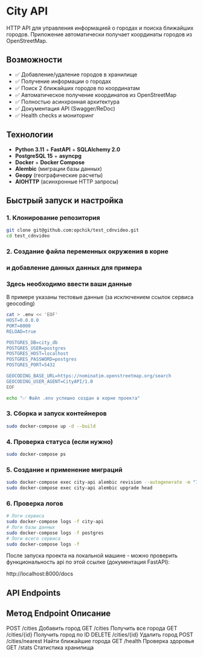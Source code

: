 # City API

HTTP API для управления информацией о городах и поиска ближайших городов. Приложение автоматически получает координаты городов из OpenStreetMap.

## Возможности

- ✅ Добавление/удаление городов в хранилище
- ✅ Получение информации о городах
- ✅ Поиск 2 ближайших городов по координатам
- ✅ Автоматическое получение координатов из OpenStreetMap
- ✅ Полностью асинхронная архитектура
- ✅ Документация API (Swagger/ReDoc)
- ✅ Health checks и мониторинг


## Технологии

- **Python 3.11** + **FastAPI** + **SQLAlchemy 2.0**
- **PostgreSQL 15** + **asyncpg**
- **Docker** + **Docker Compose**
- **Alembic** (миграции базы данных)
- **Geopy** (географические расчеты)
- **AIOHTTP** (асинхронные HTTP запросы)


## Быстрый запуск и настройка

### 1. Клонирование репозитория

```bash
git clone git@github.com:opchik/test_cdnvideo.git
cd test_cdnvideo
```

### 2. Создание файла переменных окружения в корне 
### и добавление данных данных для примера
### Здесь необходимо ввести ваши данные 
В примере указаны тестовые данные (за исключением ссылок сервиса geocoding)
```bash
cat > .env << 'EOF'
HOST=0.0.0.0
PORT=8000
RELOAD=true

POSTGRES_DB=city_db
POSTGRES_USER=postgres
POSTGRES_HOST=localhost
POSTGRES_PASSWORD=postgres
POSTGRES_PORT=5432

GEOCODING_BASE_URL=https://nominatim.openstreetmap.org/search
GEOCODING_USER_AGENT=CityAPI/1.0
EOF

echo "✅ Файл .env успешно создан в корне проекта"
```

### 3. Сборка и запуск контейнеров
```bash
sudo docker-compose up -d --build
```

### 4. Проверка статуса (если нужно)
```bash
sudo docker-compose ps
```

### 5. Создание и применение миграций
``` bash
sudo docker-compose exec city-api alembic revision --autogenerate -m "Initial tables"
sudo docker-compose exec city-api alembic upgrade head
```

### 6. Проверка логов
``` bash
# Логи сервиса
sudo docker-compose logs -f city-api
# Логи базы данных
sudo docker-compose logs -f postgres
# Логи всего сервиса
sudo docker-compose logs -f
```


После запуска проекта на локальной машине - можно проверить функциональность api по этой ссылке (документация FastAPI):

http://localhost:8000/docs


## API Endpoints
Метод	Endpoint	    Описание
---------------------------------
POST	/cities	        Добавить город
GET	    /cities	        Получить все города
GET	    /cities/{id}	Получить город по ID
DELETE	/cities/{id}	Удалить город
POST	/cities/nearest	Найти ближайшие города
GET	    /health	        Проверка здоровья
GET	    /stats	        Статистика хранилища